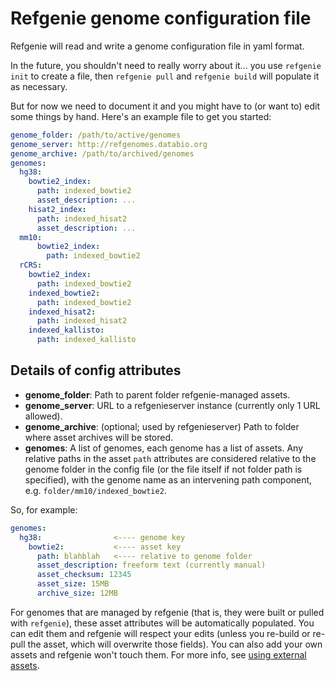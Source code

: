 # Refgenie genome configuration file

Refgenie will read and write a genome configuration file in yaml format.

In the future, you shouldn't need to really worry about it... you use `refgenie init` to create a file, then `refgenie pull` and `refgenie build` will populate it as necessary.

But for now we need to document it and you might have to (or want to) edit some things by hand. Here's an example file to get you started: 

```yaml
genome_folder: /path/to/active/genomes
genome_server: http://refgenomes.databio.org
genome_archive: /path/to/archived/genomes
genomes:
  hg38:
    bowtie2_index:
      path: indexed_bowtie2
      asset_description: ...
    hisat2_index: 
      path: indexed_hisat2
      asset_description: ...
  mm10:
      bowtie2_index:
        path: indexed_bowtie2
  rCRS:
    bowtie2_index:
      path: indexed_bowtie2
    indexed_bowtie2:
      path: indexed_bowtie2
    indexed_hisat2:
      path: indexed_hisat2
    indexed_kallisto:
      path: indexed_kallisto

```

## Details of config attributes

- **genome_folder**: Path to parent folder refgenie-managed assets.
- **genome_server**: URL to a refgenieserver instance (currently only 1 URL allowed).
- **genome_archive**: (optional; used by refgenieserver) Path to folder where asset archives will be stored.
 - **genomes**: A list of genomes, each genome has a list of assets. Any relative paths in the asset `path` attributes are considered relative to the genome folder in the config file (or the file itself if not folder path is specified), with the genome name as an intervening path component, e.g. `folder/mm10/indexed_bowtie2`.

So, for example:

```yaml
genomes:
  hg38:                <---- genome key
    bowtie2:           <---- asset key
      path: blahblah   <---- relative to genome folder
      asset_description: freeform text (currently manual)
      asset_checksum: 12345
      asset_size: 15MB
      archive_size: 12MB
```

For genomes that are managed by refgenie (that is, they were built or pulled with `refgenie`), these asset attributes will be automatically populated. You can edit them and refgenie will respect your edits (unless you re-build or re-pull the asset, which will overwrite those fields). You can also add your own assets and refgenie won't touch them. For more info, see [using external assets](external_assets.md).
